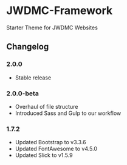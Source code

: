 # JWDMC-Framework

Starter Theme for JWDMC Websites


## Changelog
### 2.0.0
- Stable release

### 2.0.0-beta
- Overhaul of file structure
- Introduced Sass and Gulp to our workflow

### 1.7.2
- Updated Bootstrap to v3.3.6
- Updated FontAwesome to v4.5.0
- Updated Slick to v1.5.9
